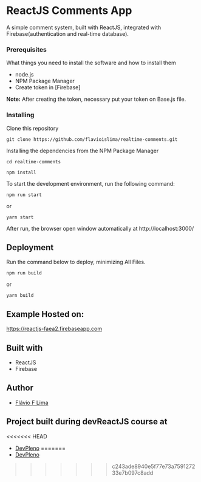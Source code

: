 # ReactJS Comments App

A simple comment system, built with ReactJS, integrated with Firebase(authentication and real-time database).

### Prerequisites

What things you need to install the software and how to install them

* node.js
* NPM Package Manager
* Create token in [Firebase]

**Note:** After creating the token, necessary put your token on Base.js file.

### Installing

Clone this repository

```
git clone https://github.com/flavioislima/realtime-comments.git
```

Installing the dependencies from the NPM Package Manager

```
cd realtime-comments
```

```
npm install
```

To start the development environment, run the following command:

```
npm run start
```

or

```
yarn start
```

After run, the browser open window automatically at http://localhost:3000/

## Deployment

Run the command below to deploy, minimizing All Files.

```
npm run build
```

or

```
yarn build
```

## Example Hosted on: 

https://reactjs-faea2.firebaseapp.com

## Built with

- ReactJS
- Firebase

## Author

- [Flávio F Lima](https://github.com/flavioislima)

## Project built during devReactJS course at
<<<<<<< HEAD
- [DevPleno](https://www.devpleno.com)
=======
- [DevPleno](https://devpleno.com.br)
>>>>>>> c243ade8940e5f77e73a759127233e7b097c8add
